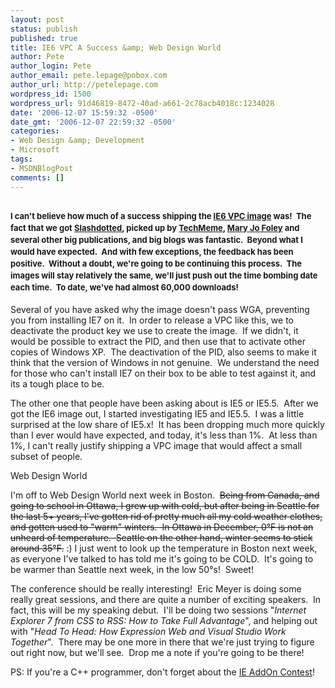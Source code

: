 ```yaml
---
layout: post
status: publish
published: true
title: IE6 VPC A Success &amp; Web Design World
author: Pete
author_login: Pete
author_email: pete.lepage@pobox.com
author_url: http://petelepage.com
wordpress_id: 1500
wordpress_url: 91d46819-8472-40ad-a661-2c78acb4018c:1234028
date: '2006-12-07 15:59:32 -0500'
date_gmt: '2006-12-07 22:59:32 -0500'
categories:
- Web Design &amp; Development
- Microsoft
tags:
- MSDNBlogPost
comments: []
---
```

<h2><span style="line-height: 19px; font-size: 13px;">I can't believe how much of a success shipping the <a href="http://blogs.msdn.com/ie/archive/2006/11/30/ie6-and-ie7-running-on-a-single-machine.aspx">IE6 VPC image</a> was!  The fact that we got <a href="http://slashdot.org/article.pl?sid=06/12/01/153240">Slashdotted</a>, picked up by <a href="http://www.techmeme.com/061201/p37#a061201p37">TechMeme</a>, <a href="http://blogs.zdnet.com/microsoft/?p=125">Mary Jo Foley</a> and several other big publications, and big blogs was fantastic.  Beyond what I would have expected.  And with few exceptions, the feedback has been positive.  Without a doubt, we're going to be continuing this process.  The images will stay relatively the same, we'll just push out the time bombing date each time.  To date, we've had almost 60,000 downloads! </span></h2>
<p>Several of you have asked why the image doesn't pass WGA, preventing you from installing IE7 on it.  In order to release a VPC like this, we to deactivate the product key we use to create the image.  If we didn't, it would be possible to extract the PID, and then use that to activate other copies of Windows XP.  The deactivation of the PID, also seems to make it think that the version of Windows in not genuine.  We understand the need for those who can't install IE7 on their box to be able to test against it, and its a tough place to be.</p>
<p>The other one that people have been asking about is IE5 or IE5.5.  After we got the IE6 image out, I started investigating IE5 and IE5.5.  I was a little surprised at the low share of IE5.x!  It has been dropping much more quickly than I ever would have expected, and today, it's less than 1%.  At less than 1%, I can't really justify shipping a VPC image that would affect a small subset of people.</p>
<p>Web Design World</p>
<p>I'm off to Web Design World next week in Boston.  <span style="text-decoration: line-through;">Being from Canada, and going to school in Ottawa, I grew up with cold, but after being in Seattle for the last 5+ years, I've gotten rid of pretty much all my cold weather clothes, and gotten used to "warm" winters.  In Ottawa in December, 0°F is not an unheard of temperature.  Seattle on the other hand, winter seems to stick around 35°F.</span> :) I just went to look up the temperature in Boston next week, as everyone I've talked to has told me it's going to be COLD.  It's going to be warmer than Seattle next week, in the low 50°s!  Sweet!</p>
<p>The conference should be really interesting!  Eric Meyer is doing some really great sessions, and there are quite a number of exciting speakers.  In fact, this will be my speaking debut.  I'll be doing two sessions "<em>Internet Explorer 7 from CSS to RSS: How to Take Full Advantage</em>", and helping out with "<em>Head To Head: How Expression Web and Visual Studio Work Together</em>".  There may be one more in there that we're just trying to figure out right now, but we'll see.  Drop me a note if you're going to be there!</p>
<p>PS: If you're a C++ programmer, don't forget about the <a href="http://msdn2.microsoft.com/en-us/ie/aa904644.aspx">IE AddOn Contest</a>!</p>
<p><img src="http://blogs.msdn.com/aggbug.aspx?PostID=1234028" alt="" width="1" height="1" /></p>
